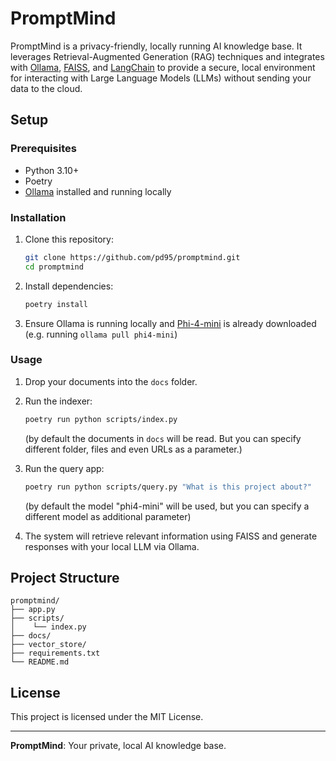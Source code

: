 # PromptMind

PromptMind is a privacy-friendly, locally running AI knowledge base. It leverages Retrieval-Augmented Generation (RAG) techniques and integrates with [Ollama](https://ollama.com/), [FAISS](https://faiss.ai/), and [LangChain](https://www.langchain.com/) to provide a secure, local environment for interacting with Large Language Models (LLMs) without sending your data to the cloud.

## Setup

### Prerequisites

- Python 3.10+
- Poetry
- [Ollama](https://ollama.com/) installed and running locally

### Installation

1. Clone this repository:

    ```sh
    git clone https://github.com/pd95/promptmind.git
    cd promptmind
    ```

2. Install dependencies:

    ```sh
    poetry install
    ```

3. Ensure Ollama is running locally and [Phi-4-mini](https://ollama.com/library/phi4-mini) is already downloaded (e.g. running `ollama pull phi4-mini`)

### Usage

1. Drop your documents into the `docs` folder.

2. Run the indexer:

    ```bash
    poetry run python scripts/index.py
    ```

    (by default the documents in `docs` will be read. But you can specify different folder, files and even URLs as a parameter.)

3. Run the query app:

    ```bash
    poetry run python scripts/query.py "What is this project about?"
    ```

    (by default the model "phi4-mini" will be used, but you can specify a different model as additional parameter)

4. The system will retrieve relevant information using FAISS and generate responses with your local LLM via Ollama.

## Project Structure

```
promptmind/
├── app.py
├── scripts/
│    └── index.py
├── docs/
├── vector_store/
├── requirements.txt
└── README.md
```

## License

This project is licensed under the MIT License.

---

**PromptMind**: Your private, local AI knowledge base.
